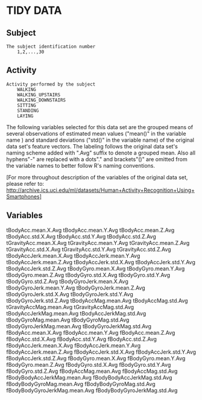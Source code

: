 
# TIDY DATA

## Subject
	The subject identification number
		1,2,...,30
	
## Activity
	Activity performed by the subject
		WALKING
		WALKING_UPSTAIRS
		WALKING_DOWNSTAIRS
		SITTING
		STANDING
		LAYING

	
The following variables selected for this data set are the grouped means of several observations of estimated mean values ("mean()" in the variable name ) and standard deviations ("std()" in the variable name) of the original data set's feature vectors. The labeling follows the original data set's naming scheme added with ".Avg" suffix to denote a grouped mean. Also all hyphens"-" are replaced with a dots"." and brackets"()" are omitted from the variable names to better follow R's naming conventions.

[For more throughout description of the variables of the original data set, please refer to: http://archive.ics.uci.edu/ml/datasets/Human+Activity+Recognition+Using+Smartphones]

## Variables

tBodyAcc.mean.X.Avg
tBodyAcc.mean.Y.Avg
tBodyAcc.mean.Z.Avg
tBodyAcc.std.X.Avg
tBodyAcc.std.Y.Avg
tBodyAcc.std.Z.Avg
tGravityAcc.mean.X.Avg
tGravityAcc.mean.Y.Avg
tGravityAcc.mean.Z.Avg
tGravityAcc.std.X.Avg
tGravityAcc.std.Y.Avg
tGravityAcc.std.Z.Avg
tBodyAccJerk.mean.X.Avg
tBodyAccJerk.mean.Y.Avg
tBodyAccJerk.mean.Z.Avg
tBodyAccJerk.std.X.Avg
tBodyAccJerk.std.Y.Avg
tBodyAccJerk.std.Z.Avg
tBodyGyro.mean.X.Avg
tBodyGyro.mean.Y.Avg
tBodyGyro.mean.Z.Avg
tBodyGyro.std.X.Avg
tBodyGyro.std.Y.Avg
tBodyGyro.std.Z.Avg
tBodyGyroJerk.mean.X.Avg
tBodyGyroJerk.mean.Y.Avg
tBodyGyroJerk.mean.Z.Avg
tBodyGyroJerk.std.X.Avg
tBodyGyroJerk.std.Y.Avg
tBodyGyroJerk.std.Z.Avg
tBodyAccMag.mean.Avg
tBodyAccMag.std.Avg
tGravityAccMag.mean.Avg
tGravityAccMag.std.Avg
tBodyAccJerkMag.mean.Avg
tBodyAccJerkMag.std.Avg
tBodyGyroMag.mean.Avg
tBodyGyroMag.std.Avg
tBodyGyroJerkMag.mean.Avg
tBodyGyroJerkMag.std.Avg
fBodyAcc.mean.X.Avg
fBodyAcc.mean.Y.Avg
fBodyAcc.mean.Z.Avg
fBodyAcc.std.X.Avg
fBodyAcc.std.Y.Avg
fBodyAcc.std.Z.Avg
fBodyAccJerk.mean.X.Avg
fBodyAccJerk.mean.Y.Avg
fBodyAccJerk.mean.Z.Avg
fBodyAccJerk.std.X.Avg
fBodyAccJerk.std.Y.Avg
fBodyAccJerk.std.Z.Avg
fBodyGyro.mean.X.Avg
fBodyGyro.mean.Y.Avg
fBodyGyro.mean.Z.Avg
fBodyGyro.std.X.Avg
fBodyGyro.std.Y.Avg
fBodyGyro.std.Z.Avg
fBodyAccMag.mean.Avg
fBodyAccMag.std.Avg
fBodyBodyAccJerkMag.mean.Avg
fBodyBodyAccJerkMag.std.Avg
fBodyBodyGyroMag.mean.Avg
fBodyBodyGyroMag.std.Avg
fBodyBodyGyroJerkMag.mean.Avg
fBodyBodyGyroJerkMag.std.Avg